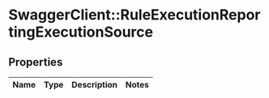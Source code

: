 # SwaggerClient::RuleExecutionReportingExecutionSource

## Properties
Name | Type | Description | Notes
------------ | ------------- | ------------- | -------------


